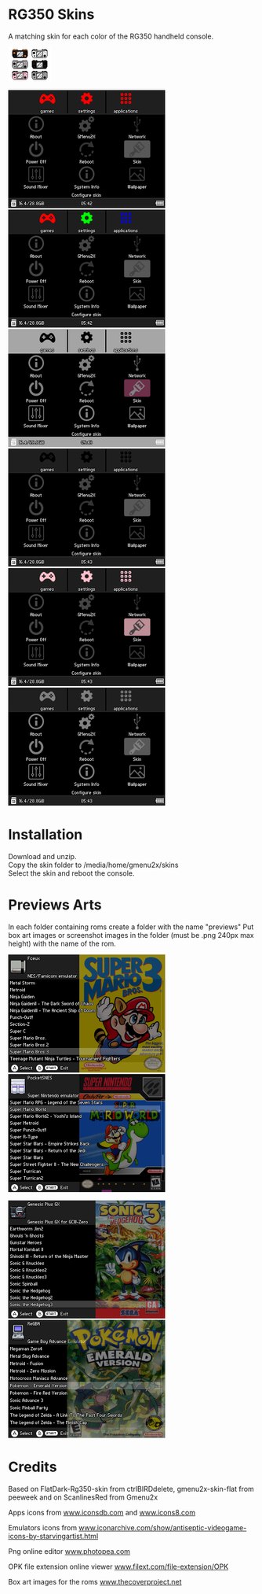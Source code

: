 # RG350 Skins
A matching skin for each color of the RG350 handheld console.

![](RG350.png)

![](Screenshots/screenshot004.png) ![](Screenshots/screenshot005.png) ![](Screenshots/screenshot006.png)
![](Screenshots/screenshot007.png) ![](Screenshots/screenshot008.png) ![](Screenshots/screenshot009.png)

# Installation
Download and unzip.\
Copy the skin folder to /media/home/gmenu2x/skins\
Select the skin and reboot the console.

# Previews Arts
In each folder containing roms create a folder with the name "previews" 
Put box art images or screenshot images in the folder (must be .png 240px max height) with the name of the rom.

![](Screenshots/screenshot010.png) ![](Screenshots/screenshot011.png)

![](Screenshots/screenshot012.png) ![](Screenshots/screenshot013.png)

# Credits 
Based on FlatDark-Rg350-skin from ctrlBIRDdelete, gmenu2x-skin-flat from peeweek and on ScanlinesRed from Gmenu2x

Apps icons from www.iconsdb.com and www.icons8.com

Emulators icons from www.iconarchive.com/show/antiseptic-videogame-icons-by-starvingartist.html

Png online editor www.photopea.com

OPK file extension online viewer www.filext.com/file-extension/OPK

Box art images for the roms www.thecoverproject.net
